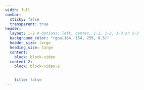 ```yaml
---
width: full
navbar:
  sticky: false
  transparent: true
header:
  layout: 1-2 # Options: left, center, 1-1, 1-2, 1-3 or 2-3
  background_color: "rgba(184, 154, 255, 0.5)"
  header_size: large
  heading_size: large
  content:
    block: block-video
  content-2:
    block: block-video-2


    title: false
---
```

